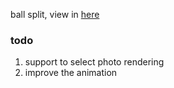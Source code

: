 ball split, view in [here](https://naecoo.github.io/split/)

### todo
1. support to select photo rendering
2. improve the animation 
